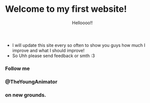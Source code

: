 <!DOCTYPE html>
<html>
  <head>
    <h1>Welcome to my first website!</h1>
  </head>
  <body>
    <section>
      <header>
        Helloooo!!
      </header>
    <section>
      <main>
      <ul>
      <li>I will update this site every so often to show you guys how much I improve and what I should improve!</li>
      <li>So Uhh please send feedback or smth :3</li>
    </ul>
      </main>
    </section>
  </body>
      <section>
        <footer>
          <h3>Follow me <h3 id="Link">@TheYoungAnimator<h3> on new grounds.</h3>
          </footer>
      </section>
</html>
